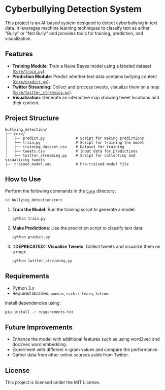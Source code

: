 # Cyberbullying Detection System

This project is an AI-based system designed to detect cyberbullying in text data. It leverages machine learning techniques to classify text as either "Bully" or "Not Bully" and provides tools for training, prediction, and visualization.

## Features
- **Training Module**: Train a Naive Bayes model using a labeled dataset ([`Core/train.py`](bullying_detection/core/train.py)).
- **Prediction Module**: Predict whether text data contains bullying content ([`Core/predict.py`](bullying_detection/core/predict.py)).
- **Twitter Streaming**: Collect and process tweets, visualize them on a map ([`Core/twitter_streaming.py`](bullying_detection/core/twitter_streaming.py)).
- **Visualization**: Generate an interactive map showing tweet locations and their content.

## Project Structure
```
bullying_detection/
├── core/
│   ├── predict.py              # Script for making predictions
│   ├── train.py                # Script for training the model
│   ├── training_dataset.csv    # Dataset for training
│   ├── tweets.csv              # Input data for predictions
│   ├── twitter_streaming.py    # Script for collecting and visualizing tweets
├── trained_model.sav           # Pre-trained model file
```

## How to Use

Perform the following commands in the [`Core`](bullying_detection/core) directory:
```bash
cd bullying_detection/core
```

1. **Train the Model**:
   Run the training script to generate a model:
   ```bash
   python train.py
   ```

2. **Make Predictions**:
   Use the prediction script to classify text data:
   ```bash
   python predict.py
   ```

3. **::DEPRECATED:: Visualize Tweets**:
   Collect tweets and visualize them on a map:
   ```bash
   python twitter_streaming.py
   ```

## Requirements
- Python 3.x
- Required libraries: `pandas`, `scikit-learn`, `folium`

Install dependencies using:
```bash
pip install -r requirements.txt
```

## Future Improvements
- Enhance the model with additional features such as using word2vec and doc2vec word embedding.
- Experiment with different n-gram values and compare the performance.
- Gather data from other online sources aside from Twitter.

## License
This project is licensed under the MIT License.